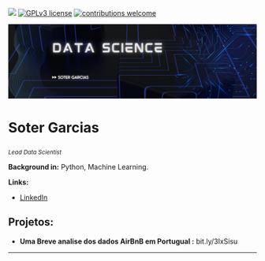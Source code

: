 [![](https://img.shields.io/badge/python-3.7+-blue.svg)](https://www.python.org/downloads/release/python-365/) [![GPLv3 license](https://img.shields.io/badge/License-GPLv3-blue.svg)](http://perso.crans.org/besson/LICENSE.html) [![contributions welcome](https://img.shields.io/badge/contributions-welcome-brightgreen.svg?style=flat)](https://github.com/carlosfab/data_science/issues)

<p align="center">
  <img src="LinkedIn Banner.png" >
</p>

# Soter Garcias
<sub>*Lead Data Scientist* </sub>



**Background in:** Python, Machine Learning.

**Links:**

* [LinkedIn](https://www.linkedin.com/in/soter-garcias-70165968/)



## Projetos:


* **Uma Breve analise dos dados AirBnB em Portugual :** bit.ly/3IxSisu

---
